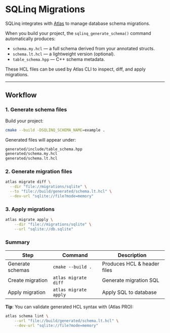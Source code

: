 # SQLinq Migrations

SQLinq integrates with [Atlas](https://atlasgo.io) to manage database schema migrations.

When you build your project, the `sqlinq_generate_schema()` command automatically produces:
- `schema.my.hcl` — a full schema derived from your annotated structs.
- `schema.lt.hcl` — a lightweight version (optional).
- `table_schema.hpp` — C++ schema metadata.

These HCL files can be used by Atlas CLI to inspect, diff, and apply migrations.

---

## Workflow

### 1. Generate schema files

Build your project:
```bash
cmake --build -DSQLINQ_SCHEMA_NAME=example .
```
Generated files will appear under:
```bash
generated/include/table_schema.hpp
generated/schema.my.hcl
generated/schema.lt.hcl
```

### 2. Generate migration files
```bash
atlas migrate diff \
  --dir "file://migrations/sqlite" \
  --to "file://build/generated/schema.lt.hcl" \
  --dev-url "sqlite://file?mode=memory"
```

### 3. Apply migrations
```bash
atlas migrate apply \
    --dir "file://migrations/sqlite" \
    --url "sqlite://db.sqlite"
```

### Summary
| Step             | Command               | Description                      |
| ---------------- | --------------------- | -------------------------------- |
| Generate schemas | `cmake --build .`     | Produces HCL & header files      |
| Create migration | `atlas migrate diff`  | Generate migration SQL           |
| Apply migration  | `atlas migrate apply` | Apply SQL to database            |

**Tip**: You can validate generated HCL syntax with (Atlas PRO):
```bash
atlas schema lint \
    --url "file://build/generated/schema.lt.hcl" \
    --dev-url "sqlite://file?mode=memory"
```
